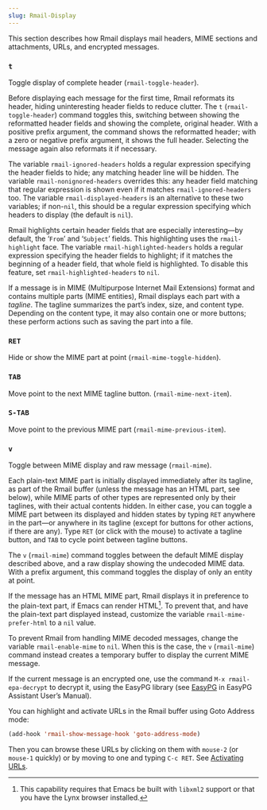 ```yaml
---
slug: Rmail-Display
---
```


This section describes how Rmail displays mail headers, MIME sections and attachments, URLs, and encrypted messages.

### `t`

Toggle display of complete header (`rmail-toggle-header`).

Before displaying each message for the first time, Rmail reformats its header, hiding uninteresting header fields to reduce clutter. The `t` (`rmail-toggle-header`) command toggles this, switching between showing the reformatted header fields and showing the complete, original header. With a positive prefix argument, the command shows the reformatted header; with a zero or negative prefix argument, it shows the full header. Selecting the message again also reformats it if necessary.

The variable `rmail-ignored-headers` holds a regular expression specifying the header fields to hide; any matching header line will be hidden. The variable `rmail-nonignored-headers` overrides this: any header field matching that regular expression is shown even if it matches `rmail-ignored-headers` too. The variable `rmail-displayed-headers` is an alternative to these two variables; if non-`nil`, this should be a regular expression specifying which headers to display (the default is `nil`).

Rmail highlights certain header fields that are especially interesting—by default, the ‘`From`’ and ‘`Subject`’ fields. This highlighting uses the `rmail-highlight` face. The variable `rmail-highlighted-headers` holds a regular expression specifying the header fields to highlight; if it matches the beginning of a header field, that whole field is highlighted. To disable this feature, set `rmail-highlighted-headers` to `nil`.

If a message is in MIME (Multipurpose Internet Mail Extensions) format and contains multiple parts (MIME entities), Rmail displays each part with a *tagline*. The tagline summarizes the part’s index, size, and content type. Depending on the content type, it may also contain one or more buttons; these perform actions such as saving the part into a file.

### `RET`

Hide or show the MIME part at point (`rmail-mime-toggle-hidden`).

### `TAB`

Move point to the next MIME tagline button. (`rmail-mime-next-item`).

### `S-TAB`

Move point to the previous MIME part (`rmail-mime-previous-item`).

### `v`

Toggle between MIME display and raw message (`rmail-mime`).

Each plain-text MIME part is initially displayed immediately after its tagline, as part of the Rmail buffer (unless the message has an HTML part, see below), while MIME parts of other types are represented only by their taglines, with their actual contents hidden. In either case, you can toggle a MIME part between its displayed and hidden states by typing `RET` anywhere in the part—or anywhere in its tagline (except for buttons for other actions, if there are any). Type `RET` (or click with the mouse) to activate a tagline button, and `TAB` to cycle point between tagline buttons.

The `v` (`rmail-mime`) command toggles between the default MIME display described above, and a raw display showing the undecoded MIME data. With a prefix argument, this command toggles the display of only an entity at point.

If the message has an HTML MIME part, Rmail displays it in preference to the plain-text part, if Emacs can render HTML[^1]. To prevent that, and have the plain-text part displayed instead, customize the variable `rmail-mime-prefer-html` to a `nil` value.

To prevent Rmail from handling MIME decoded messages, change the variable `rmail-enable-mime` to `nil`. When this is the case, the `v` (`rmail-mime`) command instead creates a temporary buffer to display the current MIME message.

If the current message is an encrypted one, use the command `M-x rmail-epa-decrypt` to decrypt it, using the EasyPG library (see [EasyPG](https://www.gnu.org/software/emacs/manual/html_mono/epa.html#Top) in EasyPG Assistant User’s Manual).

You can highlight and activate URLs in the Rmail buffer using Goto Address mode:

```lisp
(add-hook 'rmail-show-message-hook 'goto-address-mode)
```

Then you can browse these URLs by clicking on them with `mouse-2` (or `mouse-1` quickly) or by moving to one and typing `C-c RET`. See [Activating URLs](Goto-Address-mode).

[^1]: This capability requires that Emacs be built with `libxml2` support or that you have the Lynx browser installed.
